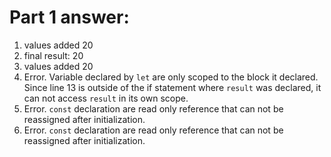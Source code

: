 # Part 1 answer:

1. values added 20
2. final result: 20
3. values added 20
4. Error. Variable declared by ```let``` are only scoped to the block it declared. Since line 13 is outside of the if statement where ```result``` was declared, it can not access ```result``` in its own scope.
5. Error. ```const``` declaration are read only reference that can not be reassigned after initialization.
6. Error. ```const``` declaration are read only reference that can not be reassigned after initialization.
